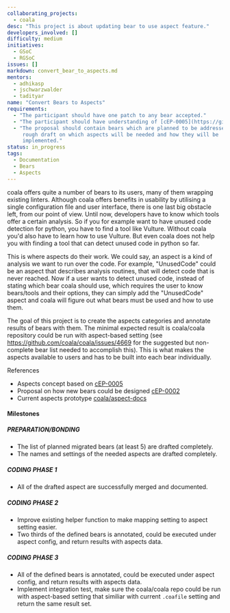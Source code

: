 ```yaml
---
collaborating_projects:
  - coala
desc: "This project is about updating bear to use aspect feature."
developers_involved: []
difficulty: medium
initiatives:
  - GSoC
  - RGSoC
issues: []
markdown: convert_bear_to_aspects.md
mentors:
  - adhikasp
  - jschwarzwalder
  - tadityar
name: "Convert Bears to Aspects"
requirements:
  - "The participant should have one patch to any bear accepted."
  - "The participant should have understanding of [cEP-0005](https://github.com/coala/cEPs/blob/master/cEP-0005.md)."
  - "The proposal should contain bears which are planned to be addressed and a
     rough draft on which aspects will be needed and how they will be
     implemented."
status: in_progress
tags:
  - Documentation
  - Bears
  - Aspects
---
```


coala offers quite a number of bears to its users, many of them wrapping
existing linters.
Although coala offers benefits in usability by utilising a single configuration
file and user interface, there is one last big obstacle left, from our point
of view.
Until now, developers have to know which tools offer a certain analysis.
So if you for example want to have unused code detection for python, you have
to find a tool like Vulture.
Without coala you'd also have to learn how to use Vulture. But even coala does
not help you with finding a tool that can detect unused code in python so far.

This is where aspects do their work.
We could say, an aspect is a kind of analysis we want to run over the code.
For example, "UnusedCode" could be an aspect that describes analysis routines,
that will detect code that is never reached.
Now if a user wants to detect unused code, instead of stating which bear coala
should use, which requires the user to know bears/tools and their options,
they can simply add the "UnusedCode" aspect and coala will figure out what
bears must be used and how to use them.

The goal of this project is to create the aspects categories and annotate
results of bears with them. The minimal expected result is coala/coala
repository could be run with aspect-based setting (see
<https://github.com/coala/coala/issues/4669> for the suggested but non-complete
bear list needed to accomplish this). This is what makes the aspects available
to users and has to be built into each bear individually.

References

* Aspects concept based on
  [cEP-0005](https://github.com/coala/cEPs/blob/master/cEP-0005.md)
* Proposal on how new bears could be designed
  [cEP-0002](https://github.com/coala/cEPs/blob/master/cEP-0002.md)
* Current aspects prototype
  [coala/aspect-docs](https://github.com/coala/aspect-docs)

#### Milestones

##### PREPARATION/BONDING

* The list of planned migrated bears (at least 5) are drafted completely.
* The names and settings of the needed aspects are drafted completely.

##### CODING PHASE 1

* All of the drafted aspect are successfully merged and documented.

##### CODING PHASE 2

* Improve existing helper function to make mapping setting to aspect setting
  easier.
* Two thirds of the defined bears is annotated, could be executed under
  aspect config, and return results with aspects data.

##### CODING PHASE 3

* All of the defined bears is annotated, could be executed under
  aspect config, and return results with aspects data.
* Implement integration test, make sure the coala/coala repo could be run
  with aspect-based setting that similiar with current `.coafile` setting and
  return the same result set.
